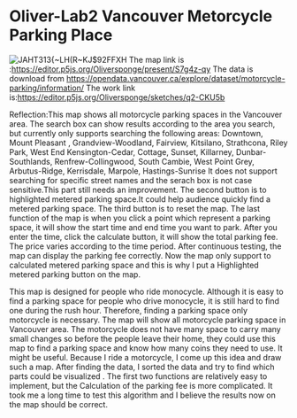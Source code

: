 # Oliver-Lab2 Vancouver Metorcycle Parking Place
![JAHT313{~LH(R~KJ$92FFXH](https://user-images.githubusercontent.com/59847426/76327878-cc028880-62a7-11ea-9732-d000022b13a6.png)
The map link is :https://editor.p5js.org/Oliversponge/present/S7g4z-qy
The data is download from https://opendata.vancouver.ca/explore/dataset/motorcycle-parking/information/
The work link is:https://editor.p5js.org/Oliversponge/sketches/q2-CKU5b

Reflection:This map shows all motorcycle parking spaces in the Vancouver area. The search box can show results according to the area you search, but currently only supports searching the following areas: Downtown, Mount Pleasant
, Grandview-Woodland, Fairview, Kitsilano, Strathcona, Riley Park, West End
Kensington-Cedar, Cottage, Sunset, Killarney, Dunbar-Southlands, Renfrew-Collingwood, South Cambie, West Point Grey, Arbutus-Ridge, Kerrisdale, Marpole, Hastings-Sunrise 
It does not support searching for specific street names and the serach box is not case sensitive.This part still needs an improvement.
The second button is to highlighted metered parking space.It could help audience quickly find a metered parking space. 
The third button is to reset the map. 
The last function of the map is when you click a point which represent a parking space, it will show the start time and end time you want to park. After you enter the time, click the calculate button, it will show the total parking fee.
The price varies according to the time period. After continuous testing, the map can display the parking fee correctly.
Now the map only support to calculated metered parking space and this is why I put a Highlighted metered parking button on the map.

This map is designed for people who ride monocycle. Although it is easy to find a parking space for people who drive monocycle, it is still hard to find one during the rush hour. Therefore, finding a parking space only motorcycle is necessary. The map will show all motorcycle parking space in Vancouver area. The motorcycle does not have many space to carry many small changes so before the people leave their home, they could use this map to find a parking space and know how many coins they need to use. It might be useful.
Because I ride a motorcycle, I come up this idea and draw such a map. After finding the data, I sorted the data and try to find which parts could be visualized . The first two functions are relatively easy to implement, but the Calculation of the parking fee is more complicated. It took me a long time to test this algorithm and I believe the results now on the map should be correct. 
